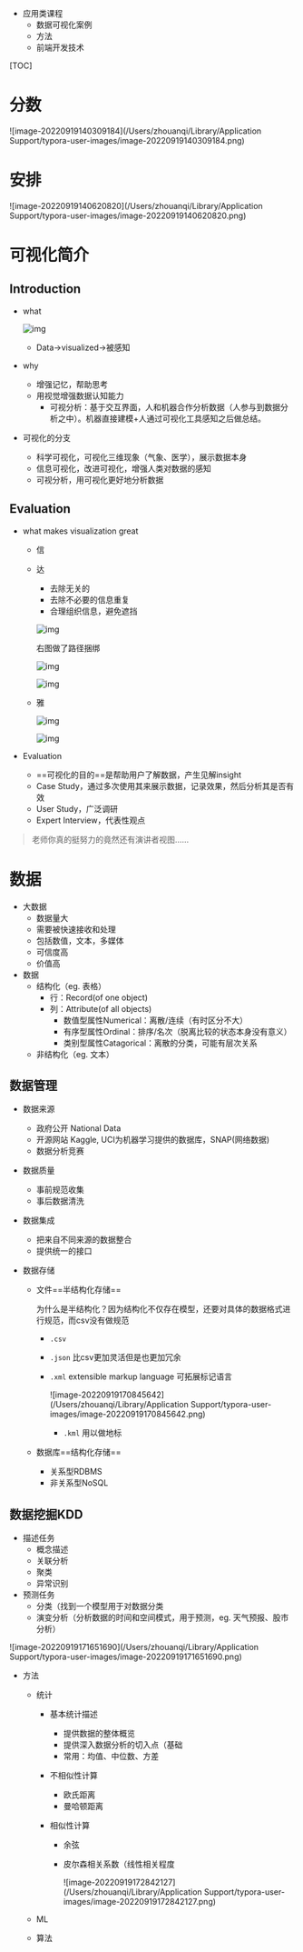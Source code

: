- 应用类课程
  - 数据可视化案例
  - 方法
  - 前端开发技术

[TOC]

# 分数

![image-20220919140309184](/Users/zhouanqi/Library/Application Support/typora-user-images/image-20220919140309184.png)

# 安排

![image-20220919140620820](/Users/zhouanqi/Library/Application Support/typora-user-images/image-20220919140620820.png)

# 可视化简介

## Introduction

- what

  ![img](./cover274_20220919133728.jpg)

  - Data->visualized->被感知

- why
  - 增强记忆，帮助思考
  - 用视觉增强数据认知能力
    - 可视分析：基于交互界面，人和机器合作分析数据（人参与到数据分析之中）。机器直接建模+人通过可视化工具感知之后做总结。

- 可视化的分支
  - 科学可视化，可视化三维现象（气象、医学），展示数据本身
  - 信息可视化，改进可视化，增强人类对数据的感知
  - 可视分析，用可视化更好地分析数据


## Evaluation

- what makes visualization great

  - 信

  - 达

    - 去除无关的
    - 去除不必要的信息重复
    - 合理组织信息，避免遮挡

    ![img](./cover311_20220919133734.jpg)

    右图做了路径捆绑

    ![img](./cover324_20220919133734.jpg)

    ![img](https://rain-private-qn.yuketang.cn/slide/51268480/cover309_20220919133734.jpg?e=1663589805&token=IAM-gs8ue1pDIGwtR1CR0Zjdagg7Q2tn5G_1BqTmhmqa:1Qqm_DaXXJwch7Jq1tN7jgYJtxg=)

  - 雅

    ![img](/Users/zhouanqi/notebook4/数据可视化/cover308_20220919133734.jpg)

    ![img](/Users/zhouanqi/notebook4/数据可视化/cover310_20220919133735.jpg)

- Evaluation

  - ==可视化的目的==是帮助用户了解数据，产生见解insight
  - Case Study，通过多次使用其来展示数据，记录效果，然后分析其是否有效
  - User Study，广泛调研
  - Expert Interview，代表性观点


> 老师你真的挺努力的竟然还有演讲者视图……

# 数据

- 大数据
  - 数据量大
  - 需要被快速接收和处理
  - 包括数值，文本，多媒体
  - 可信度高
  - 价值高
- 数据
  - 结构化（eg. 表格）
    - 行：Record(of one object)
    - 列：Attribute(of all objects)
      - 数值型属性Numerical：离散/连续（有时区分不大）
      - 有序型属性Ordinal：排序/名次（脱离比较的状态本身没有意义）
      - 类别型属性Catagorical：离散的分类，可能有层次关系
  - 非结构化（eg. 文本）

## 数据管理

- 数据来源

  - 政府公开 National Data
  - 开源网站 Kaggle, UCI为机器学习提供的数据库，SNAP(网络数据)
  - 数据分析竞赛

- 数据质量

  - 事前规范收集
  - 事后数据清洗

- 数据集成

  - 把来自不同来源的数据整合
  - 提供统一的接口

- 数据存储

  - 文件==半结构化存储==

    为什么是半结构化？因为结构化不仅存在模型，还要对具体的数据格式进行规范，而csv没有做规范

    - `.csv`

    - `.json` 比csv更加灵活但是也更加冗余

    - `.xml`  extensible markup language 可拓展标记语言

      ![image-20220919170845642](/Users/zhouanqi/Library/Application Support/typora-user-images/image-20220919170845642.png)

      - `.kml` 用以做地标

  - 数据库==结构化存储==

    - 关系型RDBMS
    - 非关系型NoSQL

## 数据挖掘KDD

- 描述任务
  - 概念描述
  - 关联分析
  - 聚类
  - 异常识别
- 预测任务
  - 分类（找到一个模型用于对数据分类
  - 演变分析（分析数据的时间和空间模式，用于预测，eg. 天气预报、股市分析）

![image-20220919171651690](/Users/zhouanqi/Library/Application Support/typora-user-images/image-20220919171651690.png)

- 方法

  - 统计

    - 基本统计描述

      - 提供数据的整体概览
      - 提供深入数据分析的切入点（基础
      - 常用：均值、中位数、方差

    - 不相似性计算

      - 欧氏距离
      - 曼哈顿距离

    - 相似性计算

      - 余弦

      - 皮尔森相关系数（线性相关程度

        ![image-20220919172842127](/Users/zhouanqi/Library/Application Support/typora-user-images/image-20220919172842127.png)

  - ML

  - 算法

